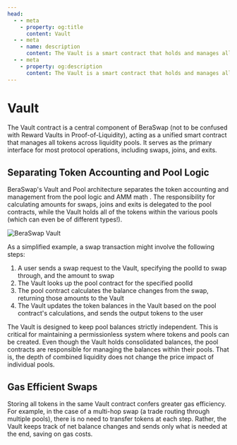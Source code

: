 ```yaml
---
head:
  - - meta
    - property: og:title
      content: Vault
  - - meta
    - name: description
      content: The Vault is a smart contract that holds and manages all tokens in each BeraSwap pool. It is also the portal through which most BeraSwap operations take place
  - - meta
    - property: og:description
      content: The Vault is a smart contract that holds and manages all tokens in each BeraSwap pool. It is also the portal through which most BeraSwap operations take place
---
```


# Vault

The Vault contract is a central component of BeraSwap (not to be confused with Reward Vaults in Proof-of-Liquidity), acting as a unified smart contract that manages all tokens across liquidity pools. It serves as the primary interface for most protocol operations, including swaps, joins, and exits.

## Separating Token Accounting and Pool Logic

BeraSwap's Vault and Pool architecture separates the token accounting and management from the pool logic and AMM math . The responsibility for calculating amounts for swaps, joins and exits is delegated to the pool contracts, while the Vault holds all of the tokens within the various pools (which can even be of different types!).

![BeraSwap Vault](/assets/vault.png)

As a simplified example, a swap transaction might involve the following steps:

1. A user sends a swap request to the Vault, specifying the poolId to swap through, and the amount to swap
2. The Vault looks up the pool contract for the specified poolId
3. The pool contract calculates the balance changes from the swap, returning those amounts to the Vault
4. The Vault updates the token balances in the Vault based on the pool contract's calculations, and sends the output tokens to the user

The Vault is designed to keep pool balances strictly independent. This is critical for maintaining a permissionless system where tokens and pools can be created. Even though the Vault holds consolidated balances, the pool contracts are responsible for managing the balances within their pools. That is, the depth of combined liquidity does not change the price impact of individual pools.

## Gas Efficient Swaps

Storing all tokens in the same Vault contract confers greater gas efficiency. For example, in the case of a multi-hop swap (a trade routing through multiple pools), there is no need to transfer tokens at each step. Rather, the Vault keeps track of net balance changes and sends only what is needed at the end, saving on gas costs.
